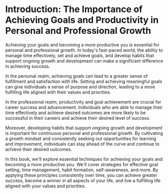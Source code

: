 Introduction: The Importance of Achieving Goals and Productivity in Personal and Professional Growth
====================================================================================================

Achieving your goals and becoming a more productive you is essential for personal and professional growth. In today's fast-paced world, the ability to manage time effectively, set and achieve goals, and develop habits that support ongoing growth and development can make a significant difference in achieving success.

In the personal realm, achieving goals can lead to a greater sense of fulfillment and satisfaction with life. Setting and achieving meaningful goals can give individuals a sense of purpose and direction, leading to a more fulfilling life aligned with their values and priorities.

In the professional realm, productivity and goal achievement are crucial for career success and advancement. Individuals who are able to manage their time effectively and achieve desired outcomes are more likely to be successful in their careers and achieve their desired level of success.

Moreover, developing habits that support ongoing growth and development is important for continuous personal and professional growth. By cultivating a growth mindset and consistently seeking out opportunities for learning and improvement, individuals can stay ahead of the curve and continue to achieve their desired outcomes.

In this book, we'll explore essential techniques for achieving your goals and becoming a more productive you. We'll cover strategies for effective goal setting, time management, habit formation, self-awareness, and more. By applying these principles consistently over time, you can achieve greater success, become a winner in all aspects of your life, and live a fulfilling life aligned with your values and priorities.
